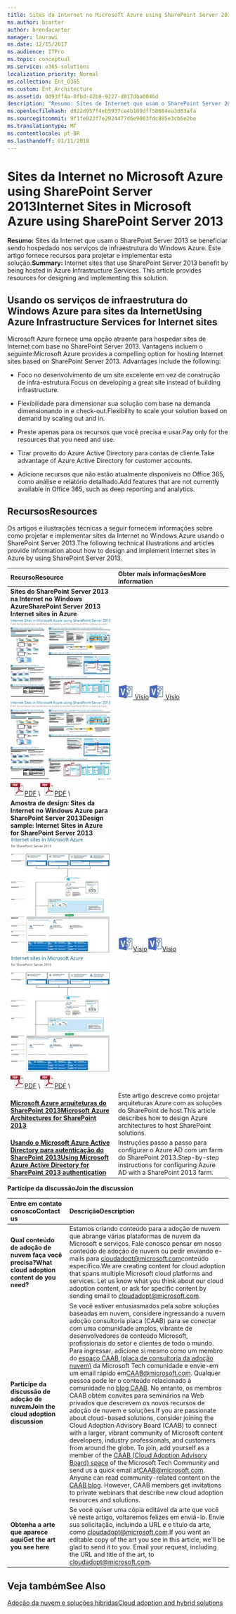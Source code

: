 ```yaml
---
title: Sites da Internet no Microsoft Azure using SharePoint Server 2013
ms.author: bcarter
author: brendacarter
manager: laurawi
ms.date: 12/15/2017
ms.audience: ITPro
ms.topic: conceptual
ms.service: o365-solutions
localization_priority: Normal
ms.collection: Ent_O365
ms.custom: Ent_Architecture
ms.assetid: 0d93ff4a-8fbd-42b8-9227-d817dba0046d
description: "Resumo: Sites de Internet que usam o SharePoint Server 2013 se beneficiar sendo hospedado nos serviços de infraestrutura do Windows Azure. Este artigo fornece recursos para projetar e implementar esta solução."
ms.openlocfilehash: d822d957f4eb5937ce4b109dff58684ea3d83afa
ms.sourcegitcommit: 9f1fe023f7e2924477d6e9003fdc805e3cb6e2be
ms.translationtype: MT
ms.contentlocale: pt-BR
ms.lasthandoff: 01/11/2018
---
```

# <a name="internet-sites-in-microsoft-azure-using-sharepoint-server-2013"></a><span data-ttu-id="686ec-104">Sites da Internet no Microsoft Azure using SharePoint Server 2013</span><span class="sxs-lookup"><span data-stu-id="686ec-104">Internet Sites in Microsoft Azure using SharePoint Server 2013</span></span>

 <span data-ttu-id="686ec-p102">**Resumo:** Sites da Internet que usam o SharePoint Server 2013 se beneficiar sendo hospedado nos serviços de infraestrutura do Windows Azure. Este artigo fornece recursos para projetar e implementar esta solução.</span><span class="sxs-lookup"><span data-stu-id="686ec-p102">**Summary:** Internet sites that use SharePoint Server 2013 benefit by being hosted in Azure Infrastructure Services. This article provides resources for designing and implementing this solution.</span></span>
  
## <a name="using-azure-infrastructure-services-for-internet-sites"></a><span data-ttu-id="686ec-107">Usando os serviços de infraestrutura do Windows Azure para sites da Internet</span><span class="sxs-lookup"><span data-stu-id="686ec-107">Using Azure Infrastructure Services for Internet sites</span></span>

<span data-ttu-id="686ec-p103">Microsoft Azure fornece uma opção atraente para hospedar sites de Internet com base no SharePoint Server 2013. Vantagens incluem o seguinte:</span><span class="sxs-lookup"><span data-stu-id="686ec-p103">Microsoft Azure provides a compelling option for hosting Internet sites based on SharePoint Server 2013. Advantages include the following:</span></span>
  
- <span data-ttu-id="686ec-110">Foco no desenvolvimento de um site excelente em vez de construção de infra-estrutura.</span><span class="sxs-lookup"><span data-stu-id="686ec-110">Focus on developing a great site instead of building infrastructure.</span></span>
    
- <span data-ttu-id="686ec-111">Flexibilidade para dimensionar sua solução com base na demanda dimensionando in e check-out.</span><span class="sxs-lookup"><span data-stu-id="686ec-111">Flexibility to scale your solution based on demand by scaling out and in.</span></span>
    
- <span data-ttu-id="686ec-112">Preste apenas para os recursos que você precisa e usar.</span><span class="sxs-lookup"><span data-stu-id="686ec-112">Pay only for the resources that you need and use.</span></span>
    
- <span data-ttu-id="686ec-113">Tirar proveito do Azure Active Directory para contas de cliente.</span><span class="sxs-lookup"><span data-stu-id="686ec-113">Take advantage of Azure Active Directory for customer accounts.</span></span>
    
- <span data-ttu-id="686ec-114">Adicione recursos que não estão atualmente disponíveis no Office 365, como análise e relatório detalhado.</span><span class="sxs-lookup"><span data-stu-id="686ec-114">Add features that are not currently available in Office 365, such as deep reporting and analytics.</span></span>
    
## <a name="resources"></a><span data-ttu-id="686ec-115">Recursos</span><span class="sxs-lookup"><span data-stu-id="686ec-115">Resources</span></span>

<span data-ttu-id="686ec-116">Os artigos e ilustrações técnicas a seguir fornecem informações sobre como projetar e implementar sites da Internet no Windows Azure usando o SharePoint Server 2013.</span><span class="sxs-lookup"><span data-stu-id="686ec-116">The following technical illustrations and articles provide information about how to design and implement Internet sites in Azure by using SharePoint Server 2013.</span></span>
  
|<span data-ttu-id="686ec-117">**Recurso**</span><span class="sxs-lookup"><span data-stu-id="686ec-117">**Resource**</span></span>|<span data-ttu-id="686ec-118">**Obter mais informações**</span><span class="sxs-lookup"><span data-stu-id="686ec-118">**More information**</span></span>|
|:-----|:-----|
|<span data-ttu-id="686ec-119">**Sites do SharePoint Server 2013 na Internet no Windows Azure**</span><span class="sxs-lookup"><span data-stu-id="686ec-119">**SharePoint Server 2013 Internet sites in Azure**</span></span> <br/> <span data-ttu-id="686ec-120">[![Imagem de sites da Internet no Windows Azure usando o SharePoint](images/MS_AZ_SPInternetSites.jpg)          ](https://go.microsoft.com/fwlink/p/?LinkId=392552)</span><span class="sxs-lookup"><span data-stu-id="686ec-120">[![Image of Internet sites in Azure using SharePoint](images/MS_AZ_SPInternetSites.jpg)          ](https://go.microsoft.com/fwlink/p/?LinkId=392552)</span></span> <br/> <span data-ttu-id="686ec-121">![Arquivo PDF](images/ITPro_Other_PDFicon.png)[PDF](https://go.microsoft.com/fwlink/p/?LinkId=392552)  \\</span><span class="sxs-lookup"><span data-stu-id="686ec-121">![PDF file](images/ITPro_Other_PDFicon.png)[PDF](https://go.microsoft.com/fwlink/p/?LinkId=392552)  \\</span></span>| <span data-ttu-id="686ec-122">[ ![Arquivo Visio](images/ITPro_Other_VisioIcon.jpg)           ](https://go.microsoft.com/fwlink/p/?LinkId=392551) [Visio](https://go.microsoft.com/fwlink/p/?LinkId=392551)</span><span class="sxs-lookup"><span data-stu-id="686ec-122">[![Visio file](images/ITPro_Other_VisioIcon.jpg)          ](https://go.microsoft.com/fwlink/p/?LinkId=392551)[Visio](https://go.microsoft.com/fwlink/p/?LinkId=392551)</span></span> <br/> |<span data-ttu-id="686ec-123">Este modelo de arquitetura, descrevemos atividades de design principal e recomendado escolhas de arquitetura para sites da Internet no Windows Azure.</span><span class="sxs-lookup"><span data-stu-id="686ec-123">This architecture model outlines key design activities and recommended architecture choices for Internet sites in Azure.</span></span>  <br/> |
|<span data-ttu-id="686ec-124">**Amostra de design: Sites da Internet no Windows Azure para SharePoint Server 2013**</span><span class="sxs-lookup"><span data-stu-id="686ec-124">**Design sample: Internet Sites in Azure for SharePoint Server 2013**</span></span> <br/> <span data-ttu-id="686ec-125">[![Imagem da amostra de Design: sites da Internet no Microsoft Azure para o SharePoint 2013](images/MS_AZ_InternetSitesDesignSample.jpg)          ](https://go.microsoft.com/fwlink/p/?LinkId=392549)</span><span class="sxs-lookup"><span data-stu-id="686ec-125">[![Image of the Design sample: Internet sites in Microsoft Azure for SharePoint 2013](images/MS_AZ_InternetSitesDesignSample.jpg)          ](https://go.microsoft.com/fwlink/p/?LinkId=392549)</span></span> <br/> <span data-ttu-id="686ec-126">![Arquivo PDF](images/ITPro_Other_PDFicon.png)[PDF](https://go.microsoft.com/fwlink/p/?LinkId=392549)  \\</span><span class="sxs-lookup"><span data-stu-id="686ec-126">![PDF file](images/ITPro_Other_PDFicon.png)[PDF](https://go.microsoft.com/fwlink/p/?LinkId=392549)  \\</span></span>| <span data-ttu-id="686ec-127">![Arquivo do Visio](images/ITPro_Other_VisioIcon.jpg)[Visio](https://go.microsoft.com/fwlink/p/?LinkId=392548)</span><span class="sxs-lookup"><span data-stu-id="686ec-127">![Visio file](images/ITPro_Other_VisioIcon.jpg)[Visio](https://go.microsoft.com/fwlink/p/?LinkId=392548)</span></span> <br/> |<span data-ttu-id="686ec-128">Use essa amostra de design como ponto de partida para sua própria arquitetura.</span><span class="sxs-lookup"><span data-stu-id="686ec-128">Use this design sample as a starting point for your own architecture.</span></span>  <br/> |
|<span data-ttu-id="686ec-129">**[Microsoft Azure arquiteturas do SharePoint 2013](microsoft-azure-architectures-for-sharepoint-2013.md)**</span><span class="sxs-lookup"><span data-stu-id="686ec-129">**[Microsoft Azure Architectures for SharePoint 2013](microsoft-azure-architectures-for-sharepoint-2013.md)**</span></span> <br/> |<span data-ttu-id="686ec-130">Este artigo descreve como projetar arquiteturas Azure com as soluções do SharePoint de host.</span><span class="sxs-lookup"><span data-stu-id="686ec-130">This article describes how to design Azure architectures to host SharePoint solutions.</span></span>  <br/> |
|<span data-ttu-id="686ec-131">**[Usando o Microsoft Azure Active Directory para autenticação do SharePoint 2013](using-microsoft-azure-active-directory-for-sharepoint-2013-authentication.md)**</span><span class="sxs-lookup"><span data-stu-id="686ec-131">**[Using Microsoft Azure Active Directory for SharePoint 2013 authentication](using-microsoft-azure-active-directory-for-sharepoint-2013-authentication.md)**</span></span> <br/> |<span data-ttu-id="686ec-132">Instruções passo a passo para configurar o Azure AD com um farm do SharePoint 2013.</span><span class="sxs-lookup"><span data-stu-id="686ec-132">Step-by-step instructions for configuring Azure AD with a SharePoint 2013 farm.</span></span>  <br/> |
   
<span data-ttu-id="686ec-133">**Participe da discussão**</span><span class="sxs-lookup"><span data-stu-id="686ec-133">**Join the discussion**</span></span>

|<span data-ttu-id="686ec-134">**Entre em contato conosco**</span><span class="sxs-lookup"><span data-stu-id="686ec-134">**Contact us**</span></span>|<span data-ttu-id="686ec-135">**Descrição**</span><span class="sxs-lookup"><span data-stu-id="686ec-135">**Description**</span></span>|
|:-----|:-----|
|<span data-ttu-id="686ec-136">**Qual conteúdo de adoção de nuvem faça você precisa?**</span><span class="sxs-lookup"><span data-stu-id="686ec-136">**What cloud adoption content do you need?**</span></span> <br/> |<span data-ttu-id="686ec-p104">Estamos criando conteúdo para a adoção de nuvem que abrange várias plataformas de nuvem da Microsoft e serviços. Fale conosco pensar em nosso conteúdo de adoção de nuvem ou pedir enviando e-mails para [cloudadopt@microsoft.com](mailto:cloudadopt@microsoft.com?Subject=[Cloud%20Adoption%20Content%20Feedback]:%20)conteúdo específico.</span><span class="sxs-lookup"><span data-stu-id="686ec-p104">We are creating content for cloud adoption that spans multiple Microsoft cloud platforms and services. Let us know what you think about our cloud adoption content, or ask for specific content by sending email to [cloudadopt@microsoft.com](mailto:cloudadopt@microsoft.com?Subject=[Cloud%20Adoption%20Content%20Feedback]:%20).  </span></span><br/> |
|<span data-ttu-id="686ec-139">**Participe da discussão de adoção de nuvem**</span><span class="sxs-lookup"><span data-stu-id="686ec-139">**Join the cloud adoption discussion**</span></span> <br/> |<span data-ttu-id="686ec-p105">Se você estiver entusiasmados pela sobre soluções baseadas em nuvem, considere ingressando a nuvem adoção consultoria placa (CAAB) para se conectar com uma comunidade amplos, vibrante de desenvolvedores de conteúdo Microsoft, profissionais do setor e clientes de todo o mundo. Para ingressar, adicione si mesmo como um membro do [espaço CAAB (placa de consultoria da adoção nuvem)](https://aka.ms/caab) da Microsoft Tech comunidade e envie-em um email rápido em[CAAB@microsoft.com](mailto:caab@microsoft.com?Subject=I%20just%20joined%20the%20Cloud%20Adoption%20Advisory%20Board!). Qualquer pessoa pode ler o conteúdo relacionado à comunidade no [blog CAAB](https://blogs.technet.com/b/solutions_advisory_board/). No entanto, os membros CAAB obtém convites para seminários na Web privados que descrevem os novos recursos de adoção de nuvem e soluções.</span><span class="sxs-lookup"><span data-stu-id="686ec-p105">If you are passionate about cloud-based solutions, consider joining the Cloud Adoption Advisory Board (CAAB) to connect with a larger, vibrant community of Microsoft content developers, industry professionals, and customers from around the globe. To join, add yourself as a member of the [CAAB (Cloud Adoption Advisory Board) space](https://aka.ms/caab) of the Microsoft Tech Community and send us a quick email at[CAAB@microsoft.com](mailto:caab@microsoft.com?Subject=I%20just%20joined%20the%20Cloud%20Adoption%20Advisory%20Board!). Anyone can read community-related content on the [CAAB blog](https://blogs.technet.com/b/solutions_advisory_board/). However, CAAB members get invitations to private webinars that describe new cloud adoption resources and solutions.  </span></span><br/> |
|<span data-ttu-id="686ec-143">**Obtenha a arte que aparece aqui**</span><span class="sxs-lookup"><span data-stu-id="686ec-143">**Get the art you see here**</span></span> <br/> |<span data-ttu-id="686ec-p106">Se você quiser uma cópia editável da arte que você vê neste artigo, voltaremos felizes em enviá-lo. Envie sua solicitação, incluindo a URL e o título da arte, como [cloudadopt@microsoft.com](mailto:cloudadopt@microsoft.com?subject=[Art%20Request]:%20).</span><span class="sxs-lookup"><span data-stu-id="686ec-p106">If you want an editable copy of the art you see in this article, we'll be glad to send it to you. Email your request, including the URL and title of the art, to [cloudadopt@microsoft.com](mailto:cloudadopt@microsoft.com?subject=[Art%20Request]:%20).  </span></span><br/> |
   
## <a name="see-also"></a><span data-ttu-id="686ec-146">Veja também</span><span class="sxs-lookup"><span data-stu-id="686ec-146">See Also</span></span>

[<span data-ttu-id="686ec-147">Adoção da nuvem e soluções híbridas</span><span class="sxs-lookup"><span data-stu-id="686ec-147">Cloud adoption and hybrid solutions</span></span>](cloud-adoption-and-hybrid-solutions.md)




